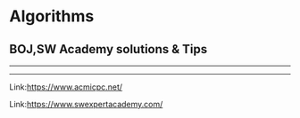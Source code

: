 Algorithms
=========



BOJ,SW Academy solutions & Tips
-------------------------------
* * *
* * *


Link:https://www.acmicpc.net/

Link:https://www.swexpertacademy.com/
